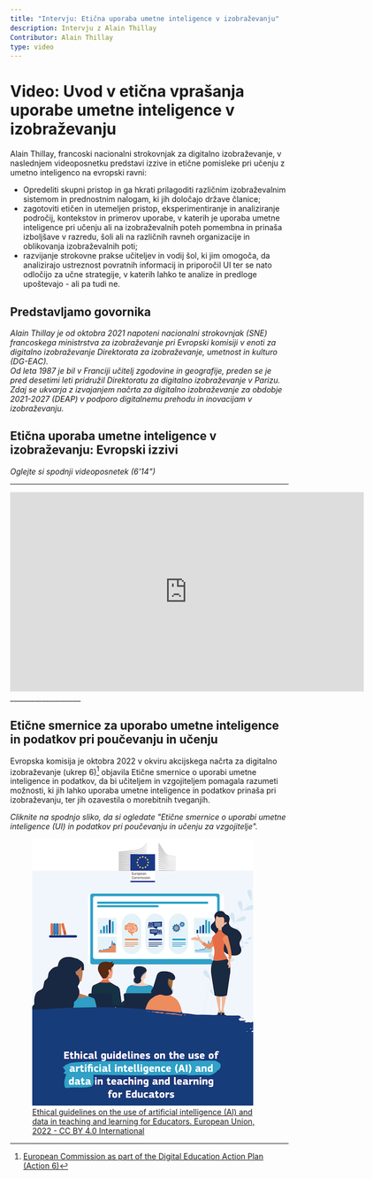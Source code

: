 ```yaml
---
title: "Intervju: Etična uporaba umetne inteligence v izobraževanju"
description: Intervju z Alain Thillay
Contributor: Alain Thillay
type: video
---
```


# Video: Uvod v etična vprašanja uporabe umetne inteligence v izobraževanju

Alain Thillay, francoski nacionalni strokovnjak za digitalno izobraževanje, v naslednjem videoposnetku predstavi izzive in etične pomisleke pri učenju z umetno inteligenco na evropski ravni:

- Opredeliti skupni pristop in ga hkrati prilagoditi različnim izobraževalnim sistemom in prednostnim nalogam, ki jih določajo države članice;
- zagotoviti etičen in utemeljen pristop, eksperimentiranje in analiziranje področij, kontekstov in primerov uporabe, v katerih je uporaba umetne inteligence pri učenju ali na izobraževalnih poteh pomembna in prinaša izboljšave v razredu, šoli ali na različnih ravneh organizacije in oblikovanja izobraževalnih poti;
- razvijanje strokovne prakse učiteljev in vodij šol, ki jim omogoča, da analizirajo ustreznost povratnih informacij in priporočil UI ter se nato odločijo za učne strategije, v katerih lahko te analize in predloge upoštevajo - ali pa tudi ne.

## Predstavljamo govornika

*Alain Thillay je od oktobra 2021 napoteni nacionalni strokovnjak (SNE) francoskega ministrstva za izobraževanje pri Evropski komisiji v enoti za digitalno izobraževanje Direktorata za izobraževanje, umetnost in kulturo (DG-EAC).*  
*Od leta 1987 je bil v Franciji učitelj zgodovine in geografije, preden se je pred desetimi leti pridružil Direktoratu za digitalno izobraževanje v Parizu.*  
*Zdaj se ukvarja z izvajanjem načrta za digitalno izobraževanje za obdobje 2021-2027 (DEAP) v podporo digitalnemu prehodu in inovacijam v izobraževanju.*

## Etična uporaba umetne inteligence v izobraževanju: Evropski izzivi  
_Oglejte si spodnji videoposnetek (6'14")_
____________________

<center><iframe width="640" height="360" src="https://www.youtube.com/embed/VmejJrfcwxU?rel=0&showinfo=0&cc_load_policy=1&hl=en&modestbranding=1" frameborder="0" allowfullscreen></iframe></center>
____________________

## Etične smernice za uporabo umetne inteligence in podatkov pri poučevanju in učenju

Evropska komisija je oktobra 2022 v okviru akcijskega načrta za digitalno izobraževanje (ukrep 6)[^1] objavila Etične smernice o uporabi umetne inteligence in podatkov, da bi učiteljem in vzgojiteljem pomagala razumeti možnosti, ki jih lahko uporaba umetne inteligence in podatkov prinaša pri izobraževanju, ter jih ozavestila o morebitnih tveganjih.

_Cliknite na spodnjo sliko, da si ogledate "Etične smernice o uporabi umetne inteligence (UI) in podatkov pri poučevanju in učenju za vzgojitelje"._

<a href="Ethical-guidelines-on-the-use-of-artificial-intelligence-NC0722649ENN.pdf" target="_blank">
<figure>
  <img src="Images/Cover-page-EC-Ethical-guidelines.png" alt="A Ready to Use Template for AI Resources Characterisation"/>
  <figcaption> Ethical guidelines on the use of artificial intelligence (AI) and data in teaching and learning for Educators. European Union, 2022 - CC BY 4.0 International </figcaption>
</figure></a>

[^1]: [European Commission as part of the Digital Education Action Plan (Action 6)](https://education.ec.europa.eu/focus-topics/digital-education/action-plan/action-6)
